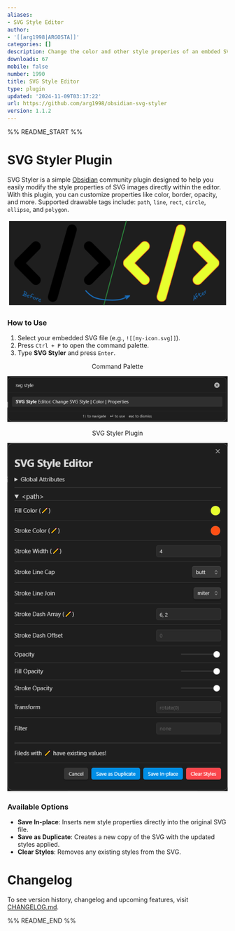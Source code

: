 ```yaml
---
aliases:
- SVG Style Editor
author:
- '[[arg1998|ARGOSTA]]'
categories: []
description: Change the color and other style properies of an embded SVG file
downloads: 67
mobile: false
number: 1990
title: SVG Style Editor
type: plugin
updated: '2024-11-09T03:17:22'
url: https://github.com/arg1998/obsidian-svg-styler
version: 1.1.2
---
```


%% README_START %%

# SVG Styler Plugin

SVG Styler is a simple [Obsidian](https://obsidian.md) community plugin designed to help you easily modify the style properties of SVG images directly within the editor. With this plugin, you can customize properties like color, border, opacity, and more. Supported drawable tags include: `path`, `line`, `rect`, `circle`, `ellipse`, and `polygon`.
<div align="center">
  <img src="https://raw.githubusercontent.com/arg1998/obsidian-svg-styler/HEAD/images/banner.png">
</div>


### How to Use

1. Select your embedded SVG file (e.g., `![[my-icon.svg]]`).
2. Press `Ctrl + P` to open the command palette.
3. Type **SVG Styler** and press `Enter`.

<div align="center">
  <p>Command Palette</p>
  <img src="https://raw.githubusercontent.com/arg1998/obsidian-svg-styler/HEAD/images/svg_command_pallete.png" alt="Command Palette">
  <p>SVG Styler Plugin</p>
  <img src="https://raw.githubusercontent.com/arg1998/obsidian-svg-styler/HEAD/images/svg_plugin.png" alt="SVG Styler Plugin">
</div>

### Available Options

- **Save In-place**: Inserts new style properties directly into the original SVG file.
- **Save as Duplicate**: Creates a new copy of the SVG with the updated styles applied.
- **Clear Styles**: Removes any existing styles from the SVG.

# Changelog

To see version history, changelog and upcoming features, visit [CHANGELOG.md](CHANGELOG.md). 


%% README_END %%